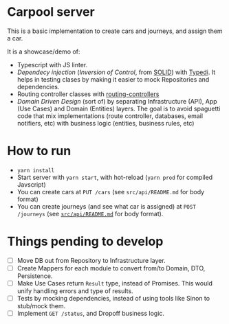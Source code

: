 # Carpool server

This is a basic implementation to create cars and journeys, and assign them a car.

It is a showcase/demo of:
- Typescript with JS linter.
- *Dependecy injection* (*Inversion of Control*, from [SOLID](https://en.wikipedia.org/wiki/SOLID)) with [Typedi](https://www.npmjs.com/package/typedi). It helps in testing clases by making it easier to mock Repositories and dependencies.
- Routing controller classes with [routing-controllers](https://www.npmjs.com/package/routing-controllers)
- *Domain Driven Design* (sort of) by separating Infrastructure (API), App (Use Cases) and Domain (Entities) layers. The goal is to avoid spaguetti code that mix implementations (route controller, databases, email notifiers, etc) with business logic (entities, business rules, etc)

# How to run
- `yarn install`
- Start server with `yarn start`, with hot-reload (`yarn prod` for compiled Javscript)
- You can create cars at `PUT /cars` (see `src/api/README.md` for body format)
- You can create journeys (and see what car is assigned) at `POST /journeys` (see [`src/api/README.md`](./src/api/) for body format).

# Things pending to develop
- [ ] Move DB out from Repository to Infrastructure layer.
- [ ] Create Mappers for each module to convert from/to Domain, DTO, Persistence.
- [ ] Make Use Cases return `Result` type, instead of Promises. This would unify handling errors and type of results.
- [ ] Tests by mocking dependencies, instead of using tools like Sinon to stub/mock them.
- [ ] Implement `GET /status`, and Dropoff business logic.